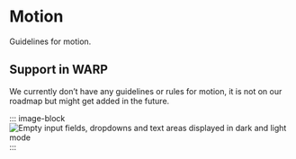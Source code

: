 # Motion
Guidelines for motion.

## Support in WARP
We currently don’t have any guidelines or rules for motion, it is not on our roadmap but might get added in the future.

::: image-block
![Empty input fields, dropdowns and text areas displayed in dark and light mode](/foundations/motion-icon.png)
:::